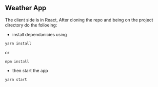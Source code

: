## Weather App

The client side is in React, After cloning the repo and being on the project directory do the folloeing:
- install dependanicies using 
```
yarn install
```
or
```
npm install
```
- then start the app
```
yarn start
```
